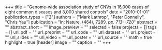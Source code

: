 +++
title = "Genome-wide association study of CNVs in 16,000 cases of eight common diseases and 3,000 shared controls"
date = "2010-01-01"
publication_types = ["2"]
authors = ["Mark Lathrop", "Peter Donnelly", "Chris Yau"]
publication = "In: Nature, (464), 7289, _pp. 713--720_"
abstract = ""
abstract_short = ""
image_preview = ""
selected = false
projects = []
tags = []
url_pdf = ""
url_preprint = ""
url_code = ""
url_dataset = ""
url_project = ""
url_slides = ""
url_video = ""
url_poster = ""
url_source = ""
math = true
highlight = true
[header]
image = ""
caption = ""
+++
